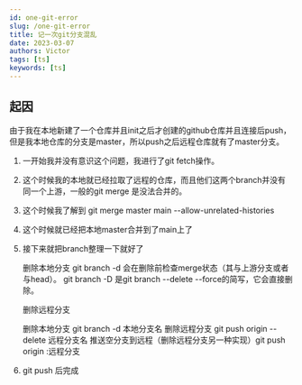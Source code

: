 ```yaml
---
id: one-git-error
slug: /one-git-error
title: 记一次git分支混乱
date: 2023-03-07
authors: Victor
tags: [ts]
keywords: [ts]
---
```

## 起因

由于我在本地新建了一个仓库并且init之后才创建的github仓库并且连接后push，但是我本地仓库的分支是master，所以push之后远程仓库就有了master分支。

1. 一开始我并没有意识这个问题，我进行了git fetch操作。
2. 这个时候我的本地就已经拉取了远程的仓库，而且他们这两个branch并没有同一个上游，一般的git merge 是没法合并的。
3. 这个时候我了解到 git merge   master main  --allow-unrelated-histories
4. 这个时候就已经把本地master合并到了main上了
5. 接下来就把branch整理一下就好了

    删除本地分支
    git branch -d 会在删除前检查merge状态（其与上游分支或者与head）。
    git branch -D 是git branch --delete --force的简写，它会直接删除。

    删除远程分支

    删除本地分支 git branch -d 本地分支名
    删除远程分支 git push origin --delete 远程分支名
    推送空分支到远程（删除远程分支另一种实现）git push origin :远程分支

6. git push 后完成
